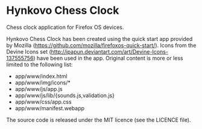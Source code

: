 Hynkovo Chess Clock
===================

Chess clock application for Firefox OS devices.

Hynkovo Chess Clock has been created using the quick start app provided by Mozilla (https://github.com/mozilla/firefoxos-quick-start/). Icons from the Devine Icons set (http://ipapun.deviantart.com/art/Devine-Icons-137555756) have been used in the app. Original content is more or less limited to the following list:

 * app/www/index.html
 * app/www/img/icons/*
 * app/www/js/app.js
 * app/www/js/lib/{sounds.js,validation.js}
 * app/www/css/app.css
 * app/www/manifest.webapp

The source code is released under the MIT licence (see the LICENCE file). 

